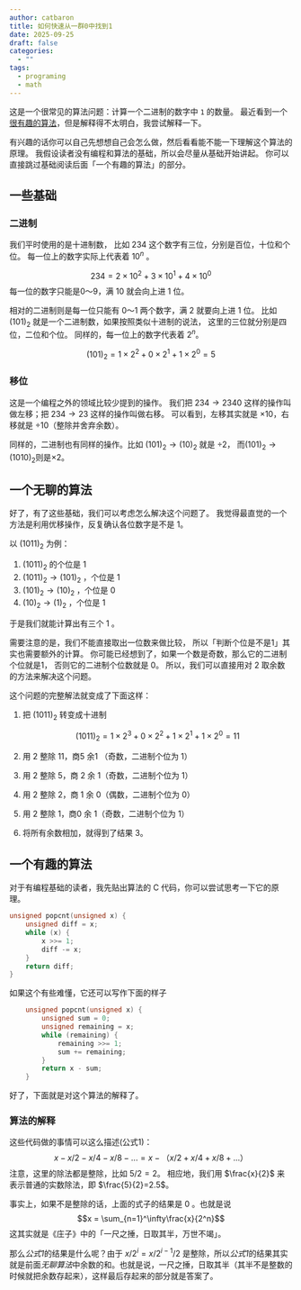 ```yaml
---
author: catbaron
title: 如何快速从一群0中找到1
date: 2025-09-25
draft: false
categories:
  - ""
tags:
  - programing
  - math
---
```

这是一个很常见的算法问题：计算一个二进制的数字中 `1` 的数量。
最近看到一个[很有趣的算法](http://www.robalni.org/posts/20220428-counting-set-bits-in-an-interesting-way.txt)，但是解释得不太明白，我尝试解释一下。

有兴趣的话你可以自己先想想自己会怎么做，然后看看能不能一下理解这个算法的原理。
我假设读者没有编程和算法的基础，所以会尽量从基础开始讲起。
你可以直接跳过基础阅读后面「一个有趣的算法」的部分。

## 一些基础
### 二进制
我们平时使用的是十进制数，
比如 234 这个数字有三位，分别是百位，十位和个位。
每一位上的数字实际上代表着 $10^{n}$ 。

$$234 = 2\times 10^2 + 3\times 10^1 + 4\times 10^0$$
每一位的数字只能是0～9，满 10 就会向上进 1 位。

相对的二进制则是每一位只能有 0～1 两个数字，满 2 就要向上进 1 位。
比如 $(101)_2$ 就是一个二进制数，如果按照类似十进制的说法，
这里的三位就分别是四位，二位和个位。
同样的，每一位上的数字代表着 $2^n$。

$$(101)_2=1\times2^2+0\times2^1+1\times2^0=5$$

### 移位
这是一个编程之外的领域比较少提到的操作。
我们把 $234 \rightarrow 2340$ 这样的操作叫做左移；把 $234 \rightarrow 23$ 这样的操作叫做右移。
可以看到，左移其实就是 $\times 10$，右移就是 $\div 10$（整除并舍弃余数）。

同样的，二进制也有同样的操作。比如 $(101)_2\rightarrow(10)_2$ 就是 $\div 2$，
而$(101)_2\rightarrow(1010)_2$则是$\times 2$。

## 一个无聊的算法
好了，有了这些基础，我们可以考虑怎么解决这个问题了。
我觉得最直觉的一个方法是利用优移操作，反复确认各位数字是不是 1。

以 $(1011)_2$ 为例：
1. $(1011)_2$ 的个位是 1 
1. $(1011)_2 \rightarrow (101)_2$ ，个位是 1
1. $(101)_2 \rightarrow (10)_2$ ，个位是 0
1. $(10)_2 \rightarrow (1)_2$ ，个位是 1

于是我们就能计算出有三个 1 。

需要注意的是，我们不能直接取出一位数来做比较，
所以「判断个位是不是1」其实也需要额外的计算。
你可能已经想到了，如果一个数是奇数，那么它的二进制个位就是1，
否则它的二进制个位数就是 0。
所以，我们可以直接用对 2 取余数的方法来解决这个问题。

这个问题的完整解法就变成了下面这样：
1. 把 $(1011)_2$ 转变成十进制

	$$(1011)_2 = 1\times2^3 + 0\times2^2 + 1\times2^1 + 1\times2^0 = 11$$
	
2. 用 2 整除 11，商5 余1 （奇数，二进制个位为 1）
3. 用 2 整除 5，商 2 余 1（奇数，二进制个位为 1）
4. 用 2 整除 2，商 1 余 0（偶数，二进制个位为 0）
5. 用 2 整除 1，商0 余 1（奇数，二进制个位为 1）
6. 将所有余数相加，就得到了结果 3。

## 一个有趣的算法
对于有编程基础的读者，我先贴出算法的 C 代码，你可以尝试思考一下它的原理。
```c
unsigned popcnt(unsigned x) {
	unsigned diff = x;
	while (x) {
		x >>= 1;
		diff -= x;
	}
	return diff;
}
```

如果这个有些难懂，它还可以写作下面的样子
```c
    unsigned popcnt(unsigned x) {
        unsigned sum = 0;
        unsigned remaining = x;
        while (remaining) {
            remaining >>= 1;
            sum += remaining;
        }
        return x - sum;
    }
```

好了，下面就是对这个算法的解释了。

### 算法的解释
这些代码做的事情可以这么描述(公式1)： $$x - x/2 - x/4 - x/8 - ... =x -（x/2 + x/4 + x/8 + ...）$$
注意，这里的除法都是整除，比如 $5/2=2$。
相应地，我们用 $\frac{x}{2}$ 来表示普通的实数除法，即 $\frac{5}{2}=2.5$。

事实上，如果不是整除的话，上面的式子的结果是 0 。也就是说
$$x = \sum_{n=1}^\infty\frac{x}{2^n}$$
这其实就是《庄子》中的「一尺之捶，日取其半，万世不竭」。

那么*公式1*的结果是什么呢？由于 $x/2^i=x/2^{i-1}/2$ 是整除，所以*公式1*的结果其实就是前面*无聊算法*中余数的和。也就是说，一尺之捶，日取其半（其半不是整数的时候就把余数存起来），这样最后存起来的部分就是答案了。
